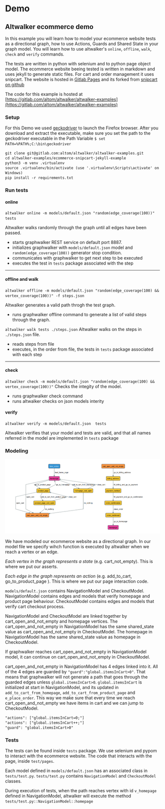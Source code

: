 # Demo

## Altwalker ecommerce demo

In this example you will learn how to model your ecommerce website tests as a directional graph, how to use Actions, Guards and Shared State in your graph model. You will learn how to use altwalker's `online`, `offline`, `walk`, `check` and `verify` commands.

The tests are written in python with selenium and to python page object model. The ecommerce website beeing tested is written in markdown and uses jekyll to generate static files. For cart and order management it uses snipcart. 
The website is hosted in [Gitlab Pages](https://gitlab.com/altom/altwalker/snipcart-jekyll-ecommerce-demo) and its forked from [snipcart on github](https://github.com/snipcart/snipcart-jekyll-integration)


The code for this example is hosted at [https://gitlab.com/altom/altwalker/altwalker-examples](https://gitlab.com/altom/altwalker/altwalker-examples)


### Setup

For this Demo we used [geckodriver](https://github.com/mozilla/geckodriver) to launch the Firefox browser. 
After you download and extract the executable, make sure you set the path to the geckodriver executable in the Path Variable
`$ set PATH=%PATH%;C:\bin\geckodriver`

```
git clone git@gitlab.com:altom/altwalker/altwalker-examples.git
cd altwalker-examples/ecommerce-snipcart-jekyll-example
python3 -m venv .virtualenv
source .virtualenv/bin/activate (use '.virtualenv\Scripts\activate' on Windows)
pip install -r requirements.txt
```

### Run tests

#### online

`altwalker online -m models/default.json "random(edge_coverage(100))" tests`

Altwalker walks randomly through the graph until all edges have been passed.

- starts graphwalker REST service on default port 8887.
- initializes graphwalker with `models/default.json` model and `random(edge_coverage(100))` generator stop condition.
- communicates with graphwalker to get next step to be executed
- executes the test in `tests` package associated with the step

---

#### offline and walk

`altwalker offline -m models/default.json "random(edge_coverage(100) && vertex_coverage(100))" -f steps.json`

Altwalker generates a valid path throgh the test graph.
- runs graphwalker offline command to generate a list of valid steps through the graph.

`altwalker walk tests ./steps.json`
Altwalker walks on the steps in `./steps.json` file.
- reads steps from file
- executes, in the order from file, the tests in `tests` package associated with each step

---

#### check

`altwalker check -m models/default.json "random(edge_coverage(100) && vertex_coverage(100))"`
Checks the integity of the model.
- runs graphwalker check command
- runs altwalker checks on json models interity


#### verify

`altwalker verify -m models/default.json  tests`

Altwalker verifies that your model and tests are valid, and that all names referred in the model are implemented in `tests` package


### Modeling

![ecommerce altwalker model](_static/ecommerce-model.png)

We have modeled our ecommerce website as a directional graph. In our model file we specify wihch function is executed by altwalker when we reach a vertex or an edge.

_Each vertex in the graph represents a state_ (e.g. cart_not_empty). This is where we put our asserts.

_Each edge in the graph represents an action_ (e.g. add_to_cart, go_to_product_page ). This is where we put our page interaction code.


`models/default.json` contains NavigationModel and CheckoutModel. 
NavigationModel contains edges and models that verify homepage and product page behaviour.
CheckoutModel contains edges and models that verify cart checkout process.


NavigationModel and CheckoutModel are linked together by cart_open_and_not_empty and homepage vertices. The cart_open_and_not_empty in NavigationModel has the same shared_state value as cart_open_and_not_empty in CheckoutModel. The homepage in NavigationModel has the same shared_state value as homepage in CheckoutModel. 

If graphwalker reaches cart_open_and_not_empty in NavigationModel model, it can continue on cart_open_and_not_empty in CheckoutModel.

cart_open_and_not_empty in NavigationModel has 4 edges linked into it. All of the 4 edges are guarded by `"guard":"global.itemsInCart>0"`. That means that graphwalker will not generate a path that goes through the guarded edges unless `global.itemsInCart>0`.  `global.itemsInCart` is initialized at start in NavigationModel, and its updated in `add_to_cart_from_homepage`, `add_to_cart_from_product_page` and `e_place_order`. This way we make sure that every time we reach cart_open_and_not_empty we have items in cart and we can jump to CheckoutModel.

```
"actions": ["global.itemsInCart=0;"]
"actions": ["global.itemsInCart++;"]
"guard": "global.itemsInCart>0"
```

### Tests

The tests can be found inside `tests` package. We use selenium and pypom to interact with the ecommerce website. The code that interacts with the page, inside `test/pages`. 

Each model defined in `models/default.json` has an associated class in `tests/test.py`. `tests/test.py` contains `NavigationModel` and `CheckoutModel` classes. 

During execution of tests, when the path reaches vertex with id `v_homepage` defined in NavigationModel, altwalker will execute the method `tests/test.py::NavigationModel::homepage`
